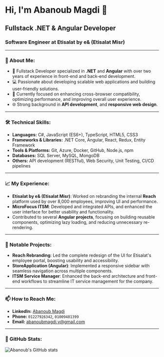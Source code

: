  # Hi, I'm Abanoub Magdi 👋

## Fullstack .NET & Angular Developer

### Software Engineer at Etisalat by e& (Etisalat Misr)

---

### 🚀 About Me:

- 🔧 Fullstack Developer specialized in **.NET** and **Angular** with over two years of experience in front-end and back-end development.
- 💻 Passionate about developing scalable web applications and building user-friendly solutions.
- 🎯 Currently focused on enhancing cross-browser compatibility, optimizing performance, and improving overall user experience.
- 🌐 Strong background in **API development**,<!-- **state management** (Redux, Context API),--> and **responsive web design**.

---

### 🛠️ Technical Skills:

- **Languages:** C#, JavaScript (ES6+), TypeScript, HTML5, CSS3
- **Frameworks & Libraries:** .NET Core, Angular, React, Redux, Entity Framework
- **Tools & Platforms:** Git, Azure, Docker, GitHub, Node.js, npm
- **Databases:** SQL Server, MySQL, MongoDB
- **Others:** API development (RESTful), Web Security, Unit Testing, CI/CD pipelines

---

### 📈 My Experience:

- **Etisalat by e& (Etisalat Misr)**: Worked on rebranding the internal **Reach** platform used by over 8,000 employees, improving UI and performance.
- **MicroFocus ITSM**: Developed and integrated APIs, and enhanced the user interface for better usability and functionality.
- Contributed to several **Angular projects**, focusing on building reusable components, optimizing lazy loading, and reducing unnecessary re-rendering.

---

### 💼 Notable Projects:

- **Reach Rebranding**: Led the complete redesign of the UI for Etisalat's employee portal, boosting usability and accessibility.
- **StoreApplication (Angular)**: Implemented a responsive sidebar with seamless navigation across multiple components.
- **ITSM Service Manager**: Enhanced the back-end architecture and front-end workflows to streamline IT service management for the company.

---

### 📫 How to Reach Me:

- **LinkedIn:** [Abanoub Magdi](https://linkedin.com/in/abanoub-magdi)
- **Phone:** `01227926342`, `01009481399`
- **Email:** [abanoubmagdi.y@gmail.com](mailto:abanoubmagdi.y@gmail.com)

---

### 🌟 GitHub Stats:

![Abanoub's GitHub stats](https://github-readme-stats.vercel.app/api?username=your-github-username&show_icons=true&theme=radical)




<!--****************************************************************************************************************************************************************************************** -->

<!-- 

![Top Langs](https://github-readme-stats.vercel.app/api/top-langs/?username=abanoubmagdi&layout=compact&theme=radical&exclude_repo=repo1,repo2)

### 💼 Notable Projects:
- [Project 1](https://github.com/abanoubmagdi/project1): Description of what this project is and what technologies you used.
- [Project 2](https://github.com/abanoubmagdi/project2): Another key project showcasing your Angular or .NET work.


<!--****************************************************************************************************************************************************************************************** -->


<!-- 
### 💻 Top Languages:

![Top Langs](https://github-readme-stats.vercel.app/api/top-langs/?username=abanoubmagdi&layout=compact&theme=radical)


### 🔥 GitHub Streak:

![GitHub Streak](https://streak-stats.demolab.com/?user=abanoubmagdi&theme=radical)
-->



<!--******************************************************************************************************************************************************************************************-->



<!--
# Hi, I'm Abanoub Magdi 👋

## Fullstack .NET & Angular Developer

### Software Engineer at Etisalat by e& (Etisalat Misr)

---

### 📫 Contact Information:

- **LinkedIn:** [Abanoub Magdi](https://linkedin.com/in/abanoub-magdi)
- **Phone:** `01227926342`, `01009481399`
- **Email:** [abanoubmagdi.y@gmail.com](mailto:abanoubmagdi.y@gmail.com)

---
 -->


<!--****************************************************************************************************************************************************************************************** -->


 

<!--
**Abanoub-Magdi/Abanoub-Magdi** is a ✨ _special_ ✨ repository because its `README.md` (this file) appears on your GitHub profile.

Here are some ideas to get you started:

- 🔭 I’m currently working on ...
- 🌱 I’m currently learning ...
- 👯 I’m looking to collaborate on ...
- 🤔 I’m looking for help with ...
- 💬 Ask me about ...
- 📫 How to reach me: ...
- 😄 Pronouns: ...
- ⚡ Fun fact: ...
--> 
